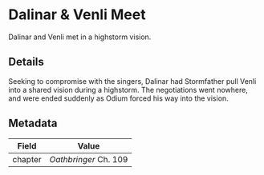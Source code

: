 # Dalinar & Venli Meet
Dalinar and Venli met in a highstorm vision.

## Details
Seeking to compromise with the singers, Dalinar had Stormfather pull Venli into a shared vision during a highstorm. The negotiations went nowhere, and were ended suddenly as Odium forced his way into the vision.

## Metadata
| Field | Value |
| ----- | ----- |
| chapter | *Oathbringer* Ch. 109 |
